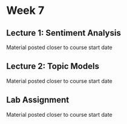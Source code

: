 # Week 7

## Lecture 1: Sentiment Analysis

Material posted closer to course start date

## Lecture 2: Topic Models

Material posted closer to course start date

## Lab Assignment

Material posted closer to course start date